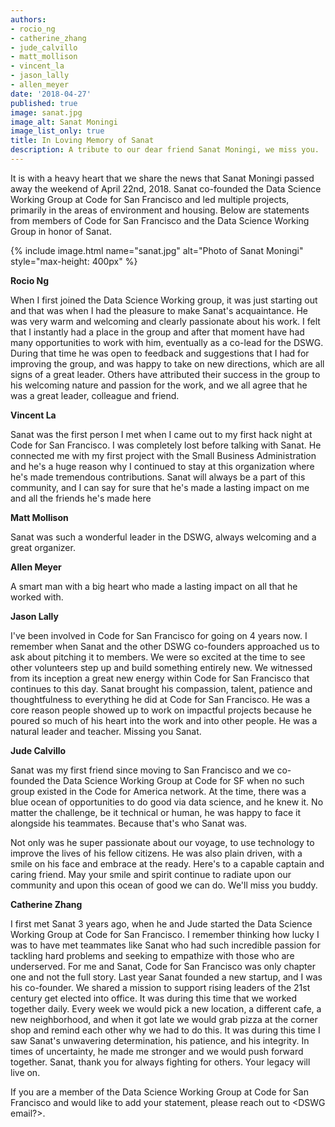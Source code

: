 ```yaml
---
authors:
- rocio_ng
- catherine_zhang
- jude_calvillo
- matt_mollison
- vincent_la
- jason_lally
- allen_meyer
date: '2018-04-27'
published: true
image: sanat.jpg
image_alt: Sanat Moningi
image_list_only: true
title: In Loving Memory of Sanat
description: A tribute to our dear friend Sanat Moningi, we miss you.
---
```


It is with a heavy heart that we share the news that Sanat Moningi passed away the weekend of April 22nd, 2018. Sanat co-founded the Data Science Working Group at Code for San Francisco and led multiple projects, primarily in the areas of environment and housing. Below are statements from members of Code for San Francisco and the Data Science Working Group in honor of Sanat.

{% include image.html name="sanat.jpg" alt="Photo of Sanat Moningi" style="max-height: 400px" %}

**Rocio Ng**

When I first joined the Data Science Working group, it was just starting out and that was when I had the pleasure to make Sanat&#39;s acquaintance. He was very warm and welcoming and clearly passionate about his work.  I felt that I instantly had a place in the group and after that moment have had many opportunities to work with him, eventually as a co-lead for the DSWG.  During that time he was open to feedback and suggestions that I had for improving the group, and was happy to take on new directions, which are all signs of a great leader.  Others have attributed their success in the group to his welcoming nature and passion for the work, and we all agree that he was a great leader, colleague and friend.

**Vincent La**

Sanat was the first person I met when I came out to my first hack night at Code for San Francisco. I was completely lost before talking with Sanat. He connected me with my first project with the Small Business Administration and he&#39;s a huge reason why I continued to stay at this organization where he&#39;s made tremendous contributions. Sanat will always be a part of this community, and I can say for sure that he&#39;s made a lasting impact on me and all the friends he&#39;s made here

**Matt Mollison**

Sanat was such a wonderful leader in the DSWG, always welcoming and a great organizer.

**Allen Meyer**

A smart man with a big heart who made a lasting impact on all that he worked with.

**Jason Lally**

I've been involved in Code for San Francisco for going on 4 years now. I remember when Sanat and the other DSWG co-founders approached us to ask about pitching it to members. We were so excited at the time to see other volunteers step up and build something entirely new. We witnessed from its inception a great new energy within Code for San Francisco that continues to this day. Sanat brought his compassion, talent, patience and thoughtfulness to everything he did at Code for San Francisco. He was a core reason people showed up to work on impactful projects because he poured so much of his heart into the work and into other people. He was a natural leader and teacher. Missing you Sanat.

**Jude Calvillo**

Sanat was my first friend since moving to San Francisco and we co-founded the Data Science Working Group at Code for SF when no such group existed in the Code for America network. At the time, there was a blue ocean of opportunities to do good via data science, and he knew it. No matter the challenge, be it technical or human, he was happy to face it alongside his teammates. Because that&#39;s who Sanat was.

Not only was he super passionate about our voyage, to use technology to improve the lives of his fellow citizens. He was also plain driven, with a smile on his face and embrace at the ready. Here&#39;s to a capable captain and caring friend. May your smile and spirit continue to radiate upon our community and upon this ocean of good we can do. We&#39;ll miss you buddy.

**Catherine Zhang**

I first met Sanat 3 years ago, when he and Jude started the Data Science Working Group at Code for San Francisco. I remember thinking how lucky I was to have met teammates like Sanat who had such incredible passion for tackling hard problems and seeking to empathize with those who are underserved. For me and Sanat, Code for San Francisco was only chapter one and not the full story. Last year Sanat founded a new startup, and I was his co-founder. We shared a mission to support rising leaders of the 21st century get elected into office. It was during this time that we worked together daily. Every week we would pick a new location, a different cafe, a new neighborhood, and when it got late we would grab pizza at the corner shop and remind each other why we had to do this. It was during this time I saw Sanat&#39;s unwavering determination, his patience, and his integrity. In times of uncertainty, he made me stronger and we would push forward together. Sanat, thank you for always fighting for others. Your legacy will live on.

If you are a member of the Data Science Working Group at Code for San Francisco and would like to add your statement, please reach out to &lt;DSWG email?&gt;.

